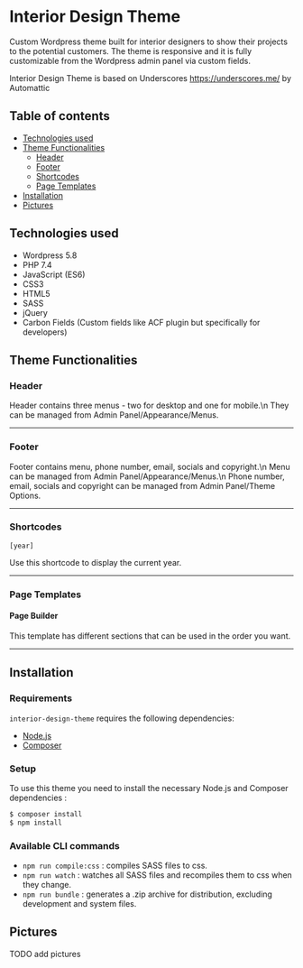 # Interior Design Theme

Custom Wordpress theme built for interior designers to show their projects to the potential customers.
The theme is responsive and it is fully customizable from the Wordpress admin panel via custom fields.

Interior Design Theme is based on Underscores https://underscores.me/ by Automattic

## Table of contents
- [Technologies used](#technologies-used)
- [Theme Functionalities](#theme-functionalities)
  - [Header](#header) 
  - [Footer](#footer)
  - [Shortcodes](#shortcodes)
  - [Page Templates](#page-templates)
- [Installation](#installation)
- [Pictures](#pictures)

## Technologies used
- Wordpress 5.8
- PHP 7.4
- JavaScript (ES6)
- CSS3
- HTML5
- SASS
- jQuery
- Carbon Fields (Custom fields like ACF plugin but specifically for developers)

## Theme Functionalities

### Header
  Header contains three menus - two for desktop and one for mobile.\n
  They can be managed from Admin Panel/Appearance/Menus.

---------------------

### Footer
  Footer contains menu, phone number, email, socials and copyright.\n
  Menu can be managed from Admin Panel/Appearance/Menus.\n
  Phone number, email, socials and copyright can be managed from Admin Panel/Theme Options.

---------------------

### Shortcodes

`[year]`

Use this shortcode to display the current year.

---------------------

### Page Templates

#### Page Builder

This template has different sections that can be used in the order you want.

---------------------

## Installation

### Requirements

`interior-design-theme` requires the following dependencies:

- [Node.js](https://nodejs.org/)
- [Composer](https://getcomposer.org/)

### Setup

To use this theme you need to install the necessary Node.js and Composer dependencies :

```sh
$ composer install
$ npm install
```

### Available CLI commands

- `npm run compile:css` : compiles SASS files to css.
- `npm run watch` : watches all SASS files and recompiles them to css when they change.
- `npm run bundle` : generates a .zip archive for distribution, excluding development and system files.

## Pictures

TODO add pictures
